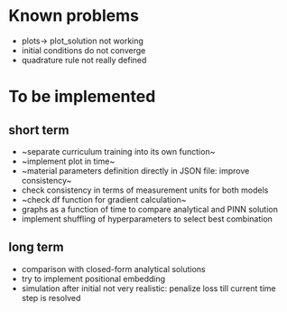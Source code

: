 # Known problems
- plots-> plot_solution not working
- initial conditions do not converge
- quadrature rule not really defined
# To be implemented
## short term
- ~separate curriculum training into its own function~
- ~implement plot in time~
- ~material parameters definition directly in JSON file: improve consistency~
- check consistency in terms of measurement units for both models
- ~check df function for gradient calculation~
- graphs as a function of time to compare analytical and PINN solution
- implement shuffling of hyperparameters to select best combination
## long term
- comparison with closed-form analytical solutions
- try to implement positional embedding
- simulation after initial not very realistic: penalize loss till current time step is resolved